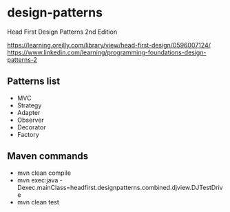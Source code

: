 # design-patterns
Head First Design Patterns 2nd Edition

https://learning.oreilly.com/library/view/head-first-design/0596007124/
https://www.linkedin.com/learning/programming-foundations-design-patterns-2

## Patterns list
* MVC
* Strategy
* Adapter
* Observer
* Decorator
* Factory

## Maven commands
- mvn clean compile
- mvn exec:java -Dexec.mainClass=headfirst.designpatterns.combined.djview.DJTestDrive
- mvn clean test
